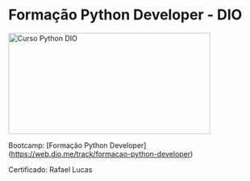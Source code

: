 # **Formação Python Developer - DIO**

<img src="https://hermes.dio.me/tracks/cover/ac0e208f-9ab9-471d-84ae-0107cfd2156a.png" alt="Curso Python DIO" width="400" height="200">


Bootcamp: [Formação Python Developer] (https://web.dio.me/track/formacao-python-developer)



Certificado: Rafael Lucas
